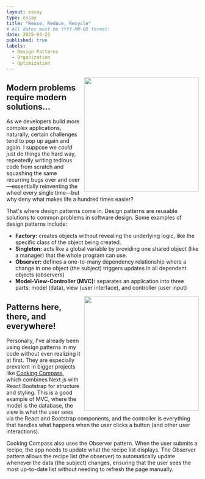 ```yaml
---
layout: essay
type: essay
title: "Reuse, Reduce, Recycle"
# All dates must be YYYY-MM-DD format!
date: 2025-04-23
published: true
labels:
  - Design Patterns
  - Organization
  - Optimization
---
```


<img width="300px" style="float: right; margin-left: 10px; margin-bottom: 10px;" class="rounded" src="https://en.meming.world/images/en/4/4a/Modern_Problems_Require_Modern_Solutions.jpg">

## Modern problems require modern solutions...

As we developers build more complex applications, naturally, certain challenges tend to pop up again and again. I suppose we _could_ just do things the hard way, repeatedly writing tedious code from scratch and squashing the same recurring bugs over and over—essentially reinventing the wheel every single time—but why deny what makes life a hundred times easier?

That's where design patterns come in. Design patterns are reusable solutions to common problems in software design. Some examples of design patterns include:
* <b>Factory:</b> creates objects without revealing the underlying logic, like the specific class of the object being created.
* <b>Singleton:</b> acts like a global variable by providing one shared object (like a manager) that the whole program can use.
* <b>Observer:</b> defines a one-to-many dependency relationship where a change in one object (the subject) triggers updates in all dependent objects (observers)
* <b>Model-View-Controller (MVC):</b> separates an application into three parts: model (data), view (user interface), and controller (user input)

<img width="300px" style="float: right; margin-left: 10px; margin-bottom: 10px;" class="rounded" src="https://compote.slate.com/images/8a5bf959-9321-4a83-b960-dad1120144ac.jpeg?width=780&height=520&rect=1560x1040&offset=0x0">

##  Patterns here, there, and everywhere!

Personally, I've already been using design patterns in my code without even realizing it at first. They are especially prevalent in bigger projects like [Cooking Compass](https://github.com/Cooking-Compass), which combines Next.js with React Bootstrap for structure and styling. This is a good example of MVC, where the model is the database, the view is what the user sees via the React and Bootstrap components, and the controller is everything that handles what happens when the user clicks a button (and other user interactions).

Cooking Compass also uses the Observer pattern. When the user submits a recipe, the app needs to update what the recipe list displays. The Observer pattern allows the recipe list (the observer) to automatically update whenever the data (the subject) changes, ensuring that the user sees the most up-to-date list without needing to refresh the page manually.

